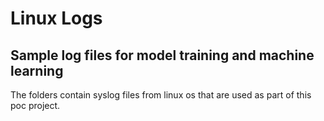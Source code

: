 # Linux Logs
## Sample log files for model training and machine learning
The folders contain syslog files from linux os that are used as part of this poc project.
